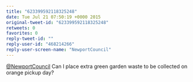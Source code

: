 ```yaml
---
title: "623399592118325248"
date: Tue Jul 21 07:50:19 +0000 2015
original-tweet-id: "623399592118325248"
retweets: 0
favorites: 0
reply-tweet-id: ""
reply-user-id: "468214266"
reply-user-screen-name: "NewportCouncil"
---
```

<a href="https://twitter.com/NewportCouncil">@NewportCouncil</a> Can I place extra green garden waste to be collected on orange pickup day?
